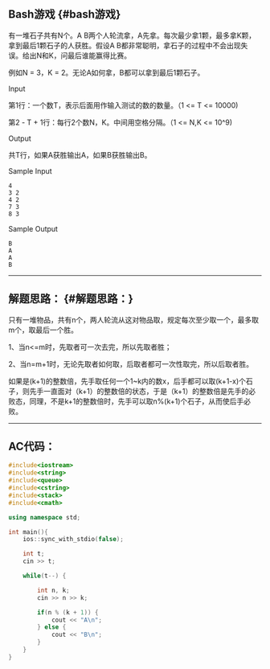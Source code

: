 ## Bash游戏 {#bash游戏}

有一堆石子共有N个。A B两个人轮流拿，A先拿。每次最少拿1颗，最多拿K颗，拿到最后1颗石子的人获胜。假设A B都非常聪明，拿石子的过程中不会出现失误。给出N和K，问最后谁能赢得比赛。

例如N = 3，K = 2。无论A如何拿，B都可以拿到最后1颗石子。

Input

第1行：一个数T，表示后面用作输入测试的数的数量。（1 &lt;= T &lt;= 10000\)

第2 - T + 1行：每行2个数N，K。中间用空格分隔。（1 &lt;= N,K &lt;= 10^9\)

Output

共T行，如果A获胜输出A，如果B获胜输出B。

Sample Input

```
4
3 2
4 2
7 3
8 3

```

Sample Output

```
B
A
A
B

```

---

## 解题思路： {#解题思路：}

只有一堆物品，共有n个，两人轮流从这对物品取，规定每次至少取一个，最多取m个，取最后一个胜。

1、当n&lt;=m时，先取者可一次去完，所以先取者胜；

2、当n=m+1时，无论先取者如何取，后取者都可一次性取完，所以后取者胜。

如果是\(k+1\)的整数倍，先手取任何一个1~k内的数x，后手都可以取\(k+1-x\)个石子，则先手一直面对（k+1）的整数倍的状态，于是（k+1）的整数倍是先手的必败态，同理，不是k+1的整数倍时，先手可以取n%\(k+1\)个石子，从而使后手必败。

---

## AC代码：

```cpp
#include<iostream>
#include<string>
#include<queue>
#include<cstring>
#include<stack>
#include<cmath>

using namespace std;

int main(){  
    ios::sync_with_stdio(false);

    int t;
    cin >> t;

    while(t--) {

        int n, k;
        cin >> n >> k;

        if(n % (k + 1)) {
            cout << "A\n";
        } else {
            cout << "B\n";
        }
    }
}
```



